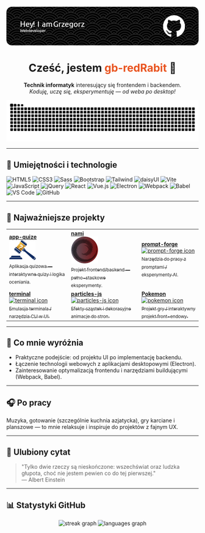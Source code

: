 <!-- HERO SECTION -->
<p align="center">
  <img src="./github-header-image.png"  alt="hero" />
</p>
<h1 align="center">Cześć, jestem <span style="color:#e95420;">gb-redRabit</span> 👋</h1>
<p align="center">
  <b>Technik informatyk</b> interesujący się frontendem i backendem.<br>
  <i>Koduję, uczę się, eksperymentuję — od weba po desktop!</i>
</p>

<!-- SNAKE ANIMATION -->
<p align="center">
  <!-- Czarny snake (upewnij się, że wygenerowałeś czarnego węża w swoim workflow Platane/snk) -->
  <img src="https://raw.githubusercontent.com/gb-redRabit/gb-redRabit/output/github-contribution-grid-snake.svg" alt="snake animation" />
</p>

---

## 🔧 Umiejętności i technologie

![HTML5](https://img.shields.io/badge/HTML5-E34F26?logo=html5&logoColor=fff&style=flat)
![CSS3](https://img.shields.io/badge/CSS3-1572B6?logo=css3&logoColor=fff&style=flat)
![Sass](https://img.shields.io/badge/Sass-CC6699?logo=sass&logoColor=fff&style=flat)
![Bootstrap](https://img.shields.io/badge/Bootstrap-7952B3?logo=bootstrap&logoColor=fff&style=flat)
![Tailwind](https://img.shields.io/badge/Tailwind_CSS-38B2AC?logo=tailwind-css&logoColor=fff&style=flat)
![daisyUI](https://img.shields.io/badge/daisyUI-FF69B4?logo=daisyui&logoColor=fff&style=flat)
![Vite](https://img.shields.io/badge/Vite-646CFF?logo=vite&logoColor=fff&style=flat)
![JavaScript](https://img.shields.io/badge/JavaScript-F7DF1E?logo=javascript&logoColor=222&style=flat)
![jQuery](https://img.shields.io/badge/jQuery-0769AD?logo=jquery&logoColor=fff&style=flat)
![React](https://img.shields.io/badge/React-61DAFB?logo=react&logoColor=222&style=flat)
![Vue.js](https://img.shields.io/badge/Vue.js-4FC08D?logo=vue.js&logoColor=fff&style=flat)
![Electron](https://img.shields.io/badge/Electron-2B2E3A?logo=electron&logoColor=9FEAF9&style=flat)
![Webpack](https://img.shields.io/badge/Webpack-8DD6F9?logo=webpack&logoColor=222&style=flat)
![Babel](https://img.shields.io/badge/Babel-F9DC3E?logo=babel&logoColor=222&style=flat)
![VS Code](https://img.shields.io/badge/VS_Code-007ACC?logo=visual-studio-code&logoColor=fff&style=flat)
![GitHub](https://img.shields.io/badge/GitHub-181717?logo=github&logoColor=fff&style=flat)

---

## 🚀 Najważniejsze projekty

<table>
  <tr>
    <td>
      <a href="https://github.com/gb-redRabit/app-quize">
        <b>app-quize</b><br>
        <img src="https://raw.githubusercontent.com/gb-redRabit/app-quize/main/frontend/public/favicon.ico" width="70" alt="app-quize icon"><br>
        <sub>Aplikacja quizowa — interaktywne quizy i logika oceniania.</sub>
      </a>
    </td>
    <td>
      <a href="https://github.com/gb-redRabit/nami">
        <b>nami</b><br>
        <!-- Poprawiona ścieżka do ikony -->
        <img src="https://raw.githubusercontent.com/gb-redRabit/nami/main/resources/icon.png" width="70" alt="nami icon"><br>
        <sub>Projekt frontend/backend — pełno-stackowe eksperymenty.</sub>
      </a>
    </td>
    <td>
      <a href="https://github.com/gb-redRabit/prompt-forge">
        <b>prompt-forge</b><br>
        <img src="https://raw.githubusercontent.com/gb-redRabit/prompt-forge/main/public/icon.png" width="70" alt="prompt-forge icon"><br>
        <sub>Narzędzia do pracy z promptami / eksperymenty AI.</sub>
      </a>
    </td>
  </tr>
  <tr>
    <td>
      <a href="https://github.com/gb-redRabit/terminal">
        <b>terminal</b><br>
        <img src="https://raw.githubusercontent.com/gb-redRabit/terminal/main/public/icon.png" width="70" alt="terminal icon"><br>
        <sub>Emulacja terminala / narzędzia CLI w UI.</sub>
      </a>
    </td>
    <td>
      <a href="https://github.com/gb-redRabit/particles-js">
        <b>particles-js</b><br>
        <img src="https://raw.githubusercontent.com/gb-redRabit/particles-js/main/public/icon.png" width="70" alt="particles-js icon"><br>
        <sub>Efekty cząstek i dekoracyjne animacje do stron.</sub>
      </a>
    </td>
    <td>
      <a href="https://github.com/gb-redRabit/Pokemon">
        <b>Pokemon</b><br>
        <img src="https://raw.githubusercontent.com/gb-redRabit/Pokemon/main/public/icon.png" width="70" alt="pokemon icon"><br>
        <sub>Projekt gry / interaktywny projekt front-endowy.</sub>
      </a>
    </td>
  </tr>
</table>

---

## 🎯 Co mnie wyróżnia

- Praktyczne podejście: od projektu UI po implementację backendu.
- Łączenie technologii webowych z aplikacjami desktopowymi (Electron).
- Zainteresowanie optymalizacją frontendu i narzędziami buildującymi (Webpack, Babel).

---

## 🎧 Po pracy

Muzyka, gotowanie (szczególnie kuchnia azjatycka), gry karciane i planszowe — to mnie relaksuje i inspiruje do projektów z fajnym UX.

---

## 💬 Ulubiony cytat

> "Tylko dwie rzeczy są nieskończone: wszechświat oraz ludzka głupota, choć nie jestem pewien co do tej pierwszej."  
> — Albert Einstein

---

## 📊 Statystyki GitHub

<div align="center">
  <img src="https://streak-stats.demolab.com?user=gb-redRabit&locale=en&mode=weekly&theme=dark&hide_border=false&border_radius=5" height="135" style="vertical-align:top;" alt="streak graph"  />
  <img src="https://github-readme-stats.vercel.app/api/top-langs?username=gb-redRabit&locale=en&hide_title=true&layout=compact&card_width=320&langs_count=5&theme=dark&hide_border=false" height="250" style="vertical-align:top;" alt="languages graph"  />
</div>
